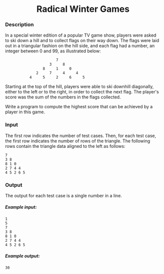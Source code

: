 <h1 align="center">Radical Winter Games</h1>

### Description

In a special winter edition of a popular TV game show, players were asked to ski down a hill and to collect flags on their way down. The flags were laid out in a triangular fashion on the hill side, and each flag had a number, an integer between 0 and 99, as illustrated below:

                           7
                        3     8
                     8     1     0
                  2     7     4     4
               4     5     2     6     5

Starting at the top of the hill, players were able to ski downhill diagonally, either to the left or to the right, in order to collect the next flag. The player's score was the sum of the numbers in the flags collected.

Write a program to compute the highest score that can be achieved by a player in this game.

### Input

The first row indicates the number of test cases. Then, for each test case, the first row indicates the number of rows of the triangle. The following rows contain the triangle data aligned to the left as follows:

    7
    3 8
    8 1 0
    2 7 4 4
    4 5 2 6 5

### Output

The output for each test case is a single number in a line.

##### Example input:

    1
    5
    7
    3 8
    8 1 0
    2 7 4 4
    4 5 2 6 5

##### Example output:

    30
